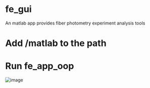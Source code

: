 # fe_gui
An matlab app provides fiber photometry experiment analysis tools

# Add /matlab to the path

# Run fe_app_oop




![image](https://user-images.githubusercontent.com/76806163/117442002-c74b6a00-af68-11eb-8d17-a9edc584fb36.png)

